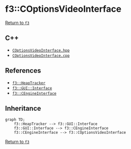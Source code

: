 # f3::COptionsVideoInterface

[Return to `f3`](/docs/f3.md)

## C++

- [`COptionsVideoInterface.hpp`](/c++/include/COptionsVideoInterface.hpp)
- [`COptionsVideoInterface.cpp`](/c++/source/COptionsVideoInterface.cpp)

## References

- [`f3::HeapTracker`](/docs/f3/HeapTracker.md)
- [`f3::GUI::Interface`](/docs/f3/GUI/Interface.md)
- [`f3::CEngineInterface`](/docs/f3/CEngineInterface.md)

## Inheritance

```mermaid
graph TD;
    f3::HeapTracker --> f3::GUI::Interface
    f3::GUI::Interface --> f3::CEngineInterface
    f3::CEngineInterface --> f3::COptionsVideoInterface
```

[Return to `f3`](/docs/f3.md)